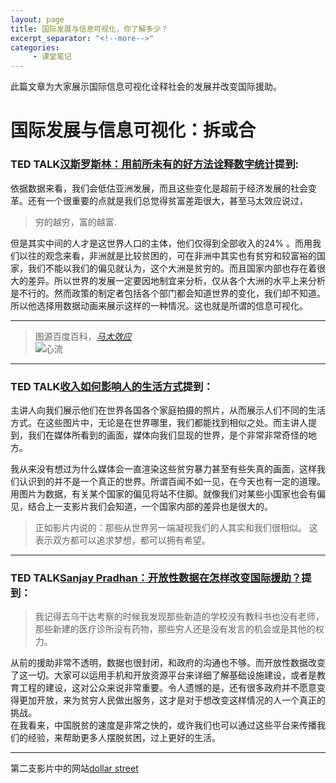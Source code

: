 ```yaml
---
layout: page
title: 国际发展与信息可视化，你了解多少？
excerpt_separator: "<!--more-->"
categories:
     - 课堂笔记
---
```

此篇文章为大家展示国际信息可视化诠释社会的发展并改变国际援助。
<!--more-->
# 国际发展与信息可视化：拆或合
### TED TALK[汉斯罗斯林：用前所未有的好方法诠释数字统计](https://www.ted.com/talks/hans_rosling_shows_the_best_stats_you_ve_ever_seen/transcript?&language=zh-cn#t-405000)提到:
依据数据来看，我们会低估亚洲发展，而且这些变化是超前于经济发展的社会变革。还有一个很重要的点就是我们总觉得贫富差距很大，甚至马太效应说过，
> 穷的越穷，富的越富.

但是其实中间的人才是这世界人口的主体，他们仅得到全部收入的24% 。而用我们以往的观念来看，非洲就是比较贫困的，可在非洲中其实也有贫穷和较富裕的国家，我们不能以我们的偏见就认为，这个大洲是贫穷的。而且国家内部也存在着很大的差异。所以世界的发展一定要因地制宜来分析，仅从各个大洲的水平上来分析是不行的。然而政策的制定者包括各个部门都会知道世界的变化，我们却不知道。所以他选择用数据动画来展示这样的一种情况。这也就是所谓的信息可视化。
****


> 图源百度百科，*[马太效应](https://baike.baidu.com/item/%E9%A9%AC%E5%A4%AA%E6%95%88%E5%BA%94/70100?fr=aladdin)*     
> ![心流](https://gss3.bdstatic.com/7Po3dSag_xI4khGkpoWK1HF6hhy/baike/c0%3Dbaike180%2C5%2C5%2C180%2C60/sign=d8f68d58aaec08fa320d1bf538875608/d52a2834349b033b7440d53d1fce36d3d439bd08.jpg)  


******


### TED TALK[收入如何影响人的生活方式](https://www.ted.com/talks/anna_rosling_ronnlund_see_how_the_rest_of_the_world_lives_organized_by_income?&language=zh-cn)提到：  
主讲人向我们展示他们在世界各国各个家庭拍摄的照片，从而展示人们不同的生活方式。在这些图片中，无论是在世界哪里，我们都能找到相似之处。而主讲人提到，我们在媒体所看到的画面，媒体向我们显现的世界，是个非常非常奇怪的地方。  

我从来没有想过为什么媒体会一直渲染这些贫穷暴力甚至有些失真的画面，这样我们认识到的并不是一个真正的世界。所谓百闻不如一见，在今天也有一定的道理。用图片为数据，有关某个国家的偏见将站不住脚。就像我们对某些小国家也会有偏见，结合上一支影片我们会知道，一个国家内部的差异也是很大的。  
> 正如影片内说的：那些从世界另一端凝视我们的人其实和我们很相似。 这表示双方都可以追求梦想，都可以拥有希望。 



****

### TED TALK[Sanjay Pradhan：开放性数据在怎样改变国际援助？](https://www.ted.com/talks/sanjay_pradhan_how_open_data_is_changing_international_aid?language=zh-cn)提到：  
> 我记得去乌干达考察的时候我发现那些新造的学校没有教科书也没有老师，那些新建的医疗诊所没有药物，那些穷人还是没有发言的机会或是其他的权力。  

从前的援助非常不透明，数据也很封闭，和政府的沟通也不够。而开放性数据改变了这一切。大家可以运用手机和开放资源平台来详细了解基础设施建设，或者是教育工程的建设，这对公众来说非常重要。令人遗憾的是，还有很多政府并不愿意变得更加开放，来为贫穷人民做出服务，这才是对于想改变这样情况的人一个真正的挑战。  
在我看来，中国脱贫的速度是非常之快的，或许我们也可以通过这些平台来传播我们的经验，来帮助更多人摆脱贫困，过上更好的生活。




*****


第二支影片中的网站[dollar street](https://www.gapminder.org/dollar-street/matrix)
